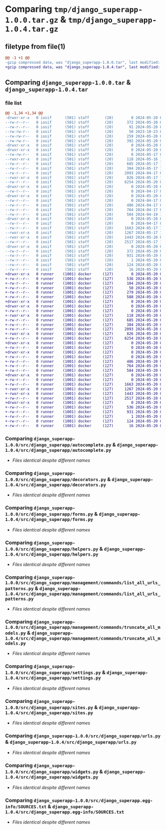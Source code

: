 # Comparing `tmp/django_superapp-1.0.0.tar.gz` & `tmp/django_superapp-1.0.4.tar.gz`

## filetype from file(1)

```diff
@@ -1 +1 @@
-gzip compressed data, was "django_superapp-1.0.0.tar", last modified: Mon May 20 08:21:16 2024, max compression
+gzip compressed data, was "django_superapp-1.0.4.tar", last modified: Mon May 20 09:03:26 2024, max compression
```

## Comparing `django_superapp-1.0.0.tar` & `django_superapp-1.0.4.tar`

### file list

```diff
@@ -1,34 +1,34 @@
-drwxr-xr-x   0 iosif      (501) staff       (20)        0 2024-05-20 08:21:16.973188 django_superapp-1.0.0/
--rw-r--r--   0 iosif      (501) staff       (20)      372 2024-05-20 08:21:16.973117 django_superapp-1.0.0/PKG-INFO
--rw-r--r--   0 iosif      (501) staff       (20)       91 2024-05-20 07:48:56.000000 django_superapp-1.0.0/README.md
--rw-rw-r--   0 iosif      (501) staff       (20)       50 2023-10-23 03:11:54.000000 django_superapp-1.0.0/pyproject.toml
--rw-rw-r--   0 iosif      (501) staff       (20)      259 2024-05-20 08:21:16.973478 django_superapp-1.0.0/setup.cfg
--rw-rw-r--   0 iosif      (501) staff       (20)      392 2024-05-20 07:55:51.000000 django_superapp-1.0.0/setup.py
-drwxr-xr-x   0 iosif      (501) staff       (20)        0 2024-05-20 08:21:16.966100 django_superapp-1.0.0/src/
-drwxr-xr-x   0 iosif      (501) staff       (20)        0 2024-05-20 08:21:16.970263 django_superapp-1.0.0/src/django_superapp/
--rw-rw-r--   0 iosif      (501) staff       (20)        0 2024-05-17 09:42:40.000000 django_superapp-1.0.0/src/django_superapp/__init__.py
--rwxr-xr-x   0 iosif      (501) staff       (20)      118 2024-05-16 14:27:33.000000 django_superapp-1.0.0/src/django_superapp/apps.py
--rw-r--r--   0 iosif      (501) staff       (20)      685 2024-05-17 13:32:06.000000 django_superapp-1.0.0/src/django_superapp/autocomplete.py
--rw-r--r--   0 iosif      (501) staff       (20)      384 2024-05-17 13:32:06.000000 django_superapp-1.0.0/src/django_superapp/db_fields.py
--rw-r--r--   0 iosif      (501) staff       (20)     2093 2024-04-17 08:02:01.000000 django_superapp-1.0.0/src/django_superapp/decorators.py
--rwxr-xr-x   0 iosif      (501) staff       (20)      826 2024-05-17 12:43:02.000000 django_superapp-1.0.0/src/django_superapp/forms.py
--rw-r--r--   0 iosif      (501) staff       (20)     6254 2024-05-20 07:34:45.000000 django_superapp-1.0.0/src/django_superapp/helpers.py
-drwxr-xr-x   0 iosif      (501) staff       (20)        0 2024-05-20 08:21:16.971207 django_superapp-1.0.0/src/django_superapp/management/
--rw-r--r--   0 iosif      (501) staff       (20)        0 2024-04-17 08:02:01.000000 django_superapp-1.0.0/src/django_superapp/management/__init__.py
-drwxr-xr-x   0 iosif      (501) staff       (20)        0 2024-05-20 08:21:16.972086 django_superapp-1.0.0/src/django_superapp/management/commands/
--rw-r--r--   0 iosif      (501) staff       (20)        0 2024-04-17 08:02:01.000000 django_superapp-1.0.0/src/django_superapp/management/commands/__init__.py
--rw-r--r--   0 iosif      (501) staff       (20)      486 2024-04-17 08:02:01.000000 django_superapp-1.0.0/src/django_superapp/management/commands/list_all_permissions.py
--rw-r--r--   0 iosif      (501) staff       (20)      764 2024-04-17 08:02:01.000000 django_superapp-1.0.0/src/django_superapp/management/commands/list_all_urls_patterns.py
--rw-r--r--   0 iosif      (501) staff       (20)      584 2024-04-19 10:45:19.000000 django_superapp-1.0.0/src/django_superapp/management/commands/truncate_all_models.py
-drwxr-xr-x   0 iosif      (501) staff       (20)        0 2024-05-20 08:21:16.972606 django_superapp-1.0.0/src/django_superapp/migrations/
--rw-r--r--   0 iosif      (501) staff       (20)        0 2024-04-17 08:02:01.000000 django_superapp-1.0.0/src/django_superapp/migrations/__init__.py
--rw-r--r--   0 iosif      (501) staff       (20)     1663 2024-05-17 14:38:37.000000 django_superapp-1.0.0/src/django_superapp/settings.py
--rwxr-xr-x   0 iosif      (501) staff       (20)     1267 2024-05-17 12:25:23.000000 django_superapp-1.0.0/src/django_superapp/sites.py
--rwxr-xr-x   0 iosif      (501) staff       (20)     1443 2024-05-20 07:34:45.000000 django_superapp-1.0.0/src/django_superapp/urls.py
--rw-r--r--   0 iosif      (501) staff       (20)     2517 2024-05-17 13:36:11.000000 django_superapp-1.0.0/src/django_superapp/widgets.py
-drwxr-xr-x   0 iosif      (501) staff       (20)        0 2024-05-20 08:21:16.972796 django_superapp-1.0.0/src/django_superapp.egg-info/
--rw-r--r--   0 iosif      (501) staff       (20)      372 2024-05-20 08:21:16.000000 django_superapp-1.0.0/src/django_superapp.egg-info/PKG-INFO
--rw-r--r--   0 iosif      (501) staff       (20)      931 2024-05-20 08:21:16.000000 django_superapp-1.0.0/src/django_superapp.egg-info/SOURCES.txt
--rw-r--r--   0 iosif      (501) staff       (20)        1 2024-05-20 08:21:16.000000 django_superapp-1.0.0/src/django_superapp.egg-info/dependency_links.txt
--rw-r--r--   0 iosif      (501) staff       (20)      124 2024-05-20 08:21:16.000000 django_superapp-1.0.0/src/django_superapp.egg-info/requires.txt
--rw-r--r--   0 iosif      (501) staff       (20)       16 2024-05-20 08:21:16.000000 django_superapp-1.0.0/src/django_superapp.egg-info/top_level.txt
+drwxr-xr-x   0 runner    (1001) docker     (127)        0 2024-05-20 09:03:26.420712 django_superapp-1.0.4/
+-rw-r--r--   0 runner    (1001) docker     (127)      536 2024-05-20 09:03:26.420712 django_superapp-1.0.4/PKG-INFO
+-rw-r--r--   0 runner    (1001) docker     (127)      104 2024-05-20 09:03:08.000000 django_superapp-1.0.4/README.md
+-rw-r--r--   0 runner    (1001) docker     (127)       50 2024-05-20 09:03:08.000000 django_superapp-1.0.4/pyproject.toml
+-rw-r--r--   0 runner    (1001) docker     (127)      279 2024-05-20 09:03:26.420712 django_superapp-1.0.4/setup.cfg
+-rw-r--r--   0 runner    (1001) docker     (127)      588 2024-05-20 09:03:08.000000 django_superapp-1.0.4/setup.py
+drwxr-xr-x   0 runner    (1001) docker     (127)        0 2024-05-20 09:03:26.412712 django_superapp-1.0.4/src/
+drwxr-xr-x   0 runner    (1001) docker     (127)        0 2024-05-20 09:03:26.416712 django_superapp-1.0.4/src/django_superapp/
+-rw-r--r--   0 runner    (1001) docker     (127)        0 2024-05-20 09:03:08.000000 django_superapp-1.0.4/src/django_superapp/__init__.py
+-rwxr-xr-x   0 runner    (1001) docker     (127)      118 2024-05-20 09:03:08.000000 django_superapp-1.0.4/src/django_superapp/apps.py
+-rw-r--r--   0 runner    (1001) docker     (127)      685 2024-05-20 09:03:08.000000 django_superapp-1.0.4/src/django_superapp/autocomplete.py
+-rw-r--r--   0 runner    (1001) docker     (127)      384 2024-05-20 09:03:08.000000 django_superapp-1.0.4/src/django_superapp/db_fields.py
+-rw-r--r--   0 runner    (1001) docker     (127)     2093 2024-05-20 09:03:08.000000 django_superapp-1.0.4/src/django_superapp/decorators.py
+-rwxr-xr-x   0 runner    (1001) docker     (127)      826 2024-05-20 09:03:08.000000 django_superapp-1.0.4/src/django_superapp/forms.py
+-rw-r--r--   0 runner    (1001) docker     (127)     6254 2024-05-20 09:03:08.000000 django_superapp-1.0.4/src/django_superapp/helpers.py
+drwxr-xr-x   0 runner    (1001) docker     (127)        0 2024-05-20 09:03:26.416712 django_superapp-1.0.4/src/django_superapp/management/
+-rw-r--r--   0 runner    (1001) docker     (127)        0 2024-05-20 09:03:08.000000 django_superapp-1.0.4/src/django_superapp/management/__init__.py
+drwxr-xr-x   0 runner    (1001) docker     (127)        0 2024-05-20 09:03:26.420712 django_superapp-1.0.4/src/django_superapp/management/commands/
+-rw-r--r--   0 runner    (1001) docker     (127)        0 2024-05-20 09:03:08.000000 django_superapp-1.0.4/src/django_superapp/management/commands/__init__.py
+-rw-r--r--   0 runner    (1001) docker     (127)      486 2024-05-20 09:03:08.000000 django_superapp-1.0.4/src/django_superapp/management/commands/list_all_permissions.py
+-rw-r--r--   0 runner    (1001) docker     (127)      764 2024-05-20 09:03:08.000000 django_superapp-1.0.4/src/django_superapp/management/commands/list_all_urls_patterns.py
+-rw-r--r--   0 runner    (1001) docker     (127)      584 2024-05-20 09:03:08.000000 django_superapp-1.0.4/src/django_superapp/management/commands/truncate_all_models.py
+drwxr-xr-x   0 runner    (1001) docker     (127)        0 2024-05-20 09:03:26.420712 django_superapp-1.0.4/src/django_superapp/migrations/
+-rw-r--r--   0 runner    (1001) docker     (127)        0 2024-05-20 09:03:08.000000 django_superapp-1.0.4/src/django_superapp/migrations/__init__.py
+-rw-r--r--   0 runner    (1001) docker     (127)     1663 2024-05-20 09:03:08.000000 django_superapp-1.0.4/src/django_superapp/settings.py
+-rwxr-xr-x   0 runner    (1001) docker     (127)     1267 2024-05-20 09:03:08.000000 django_superapp-1.0.4/src/django_superapp/sites.py
+-rwxr-xr-x   0 runner    (1001) docker     (127)     1443 2024-05-20 09:03:08.000000 django_superapp-1.0.4/src/django_superapp/urls.py
+-rw-r--r--   0 runner    (1001) docker     (127)     2517 2024-05-20 09:03:08.000000 django_superapp-1.0.4/src/django_superapp/widgets.py
+drwxr-xr-x   0 runner    (1001) docker     (127)        0 2024-05-20 09:03:26.420712 django_superapp-1.0.4/src/django_superapp.egg-info/
+-rw-r--r--   0 runner    (1001) docker     (127)      536 2024-05-20 09:03:26.000000 django_superapp-1.0.4/src/django_superapp.egg-info/PKG-INFO
+-rw-r--r--   0 runner    (1001) docker     (127)      931 2024-05-20 09:03:26.000000 django_superapp-1.0.4/src/django_superapp.egg-info/SOURCES.txt
+-rw-r--r--   0 runner    (1001) docker     (127)        1 2024-05-20 09:03:26.000000 django_superapp-1.0.4/src/django_superapp.egg-info/dependency_links.txt
+-rw-r--r--   0 runner    (1001) docker     (127)      124 2024-05-20 09:03:26.000000 django_superapp-1.0.4/src/django_superapp.egg-info/requires.txt
+-rw-r--r--   0 runner    (1001) docker     (127)       16 2024-05-20 09:03:26.000000 django_superapp-1.0.4/src/django_superapp.egg-info/top_level.txt
```

### Comparing `django_superapp-1.0.0/src/django_superapp/autocomplete.py` & `django_superapp-1.0.4/src/django_superapp/autocomplete.py`

 * *Files identical despite different names*

### Comparing `django_superapp-1.0.0/src/django_superapp/decorators.py` & `django_superapp-1.0.4/src/django_superapp/decorators.py`

 * *Files identical despite different names*

### Comparing `django_superapp-1.0.0/src/django_superapp/forms.py` & `django_superapp-1.0.4/src/django_superapp/forms.py`

 * *Files identical despite different names*

### Comparing `django_superapp-1.0.0/src/django_superapp/helpers.py` & `django_superapp-1.0.4/src/django_superapp/helpers.py`

 * *Files identical despite different names*

### Comparing `django_superapp-1.0.0/src/django_superapp/management/commands/list_all_urls_patterns.py` & `django_superapp-1.0.4/src/django_superapp/management/commands/list_all_urls_patterns.py`

 * *Files identical despite different names*

### Comparing `django_superapp-1.0.0/src/django_superapp/management/commands/truncate_all_models.py` & `django_superapp-1.0.4/src/django_superapp/management/commands/truncate_all_models.py`

 * *Files identical despite different names*

### Comparing `django_superapp-1.0.0/src/django_superapp/settings.py` & `django_superapp-1.0.4/src/django_superapp/settings.py`

 * *Files identical despite different names*

### Comparing `django_superapp-1.0.0/src/django_superapp/sites.py` & `django_superapp-1.0.4/src/django_superapp/sites.py`

 * *Files identical despite different names*

### Comparing `django_superapp-1.0.0/src/django_superapp/urls.py` & `django_superapp-1.0.4/src/django_superapp/urls.py`

 * *Files identical despite different names*

### Comparing `django_superapp-1.0.0/src/django_superapp/widgets.py` & `django_superapp-1.0.4/src/django_superapp/widgets.py`

 * *Files identical despite different names*

### Comparing `django_superapp-1.0.0/src/django_superapp.egg-info/SOURCES.txt` & `django_superapp-1.0.4/src/django_superapp.egg-info/SOURCES.txt`

 * *Files identical despite different names*

